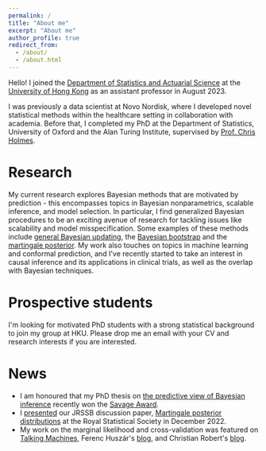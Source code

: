 ```yaml
---
permalink: /
title: "About me"
excerpt: "About me"
author_profile: true
redirect_from: 
  - /about/
  - /about.html
---
```

Hello! I joined the [Department of Statistics and Actuarial Science](https://saasweb.hku.hk/) at the [University of Hong Kong](https://www.hku.hk/) as an assistant professor in August 2023.

I was previously a data scientist at Novo Nordisk, where I developed novel statistical methods within the healthcare setting in collaboration with academia. Before that, I completed my PhD at the Department of Statistics, University of Oxford and the Alan Turing Institute, supervised by [Prof. Chris Holmes](http://www.stats.ox.ac.uk/~cholmes/).

Research
======
My current research explores Bayesian methods that are motivated by prediction - this encompasses topics in Bayesian nonparametrics, scalable inference, and model selection. In particular, I find generalized Bayesian procedures to be an exciting avenue of research for tackling issues like scalability and model misspecification. Some examples of these methods include [general Bayesian updating](https://arxiv.org/pdf/1306.6430.pdf), the [Bayesian bootstrap](http://proceedings.mlr.press/v97/fong19a/fong19a.pdf) and the [martingale posterior](https://arxiv.org/pdf/2103.15671.pdf). My work also touches on topics in machine learning and conformal prediction, and I've recently started to take an interest in causal inference and its applications in clinical trials, as well as the overlap with Bayesian techniques.


Prospective students
======
I'm looking for motivated PhD students with a strong statistical background to join my group at HKU. Please drop me an email with your CV and research interests if you are interested.


News
======
- I am honoured that my PhD thesis on [the predictive view of Bayesian inference](https://ora.ox.ac.uk/objects/uuid:98a6d3eb-6fee-4850-87f2-8dd048fd6864) recently won the [Savage Award](https://bayesian.org/project/savage-award/).
- I [presented](https://www.youtube.com/watch?v=FXp8c7wLyto) our JRSSB discussion paper, [Martingale posterior distributions](https://rss.org.uk/RSS/media/File-library/Events/Discussion%20meetings/Preprint_Fong-et-al_12-Dec-2022.pdf) at the Royal Statistical Society in December 2022. 
- My work on the marginal likelihood and cross-validation was featured on [Talking Machines](https://www.thetalkingmachines.com/episodes/postersessionai-and-deep-quaggles), Ferenc Huszár's [blog](https://www.inference.vc/marginal-likelihood-and-cross-validation/), and Christian Robert's [blog](https://xianblog.wordpress.com/2020/10/09/marginal-likelihood-as-exhaustive-x-validation/).
